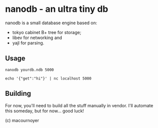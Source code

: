 # nanodb - an ultra tiny db

nanodb is a small database engine based on:

* tokyo cabinet B+ tree for storage;
* libev for networking and
* yajl for parsing.

## Usage

    nanodb yourdb.ndb 5000
    
    echo '{"get":"hi"}' | nc localhost 5000

## Building

For now, you'll need to build all the stuff manually in vendor.
I'll automate this someday, but for now... good luck!

(c) macournoyer